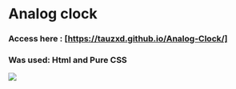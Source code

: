 # Analog clock

### Access here : [https://tauzxd.github.io/Analog-Clock/]

### Was used: Html and Pure CSS

<img src="https://i.imgur.com/xzXt18G.gif"/>
